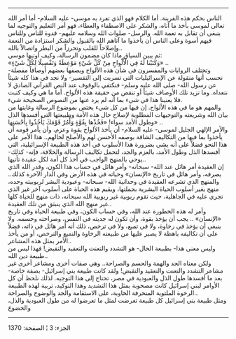 ------------------------------------------------------------------------

الناس بحكم هذه القرينة. أما الكلام فهو الذي تفرد به موسى- عليه السلام-
أما أمر الله تعالى لموسى بأخذ ما آتاه، والشكر على الاصطفاء والعطاء، فهو
أمر التعليم والتوجيه لما ينبغي أن تقابل به نعمة الله. والرسل- صلوات الله
وسلامه عليهم- قدوة للناس وللناس فيهم أسوة وعلى الناس أن يأخذوا ما آتاهم
الله بالقبول والشكر استزادة من النعمة وإصلاحاً للقلب وتحرزاً من البطر
واتصالاً بالله..  
ثم يبين السياق ماذا كان مضمون الرسالة، وكيف أوتيها موسى:  
«وَكَتَبْنا لَهُ فِي الْأَلْواحِ مِنْ كُلِّ شَيْءٍ مَوْعِظَةً وَتَفْصِيلًا لِكُلِّ شَيْءٍ» ..  
وتختلف الروايات والمفسرون في شأن هذه الألواح ويصفها بعضهم أوصافاً مفصلة-
نحسب أنها منقولة عن الإسرائيليات التي تسربت إلى التفسير- ولا نجد في هذا
كله شيئاً عن رسول الله- صلى الله عليه وسلم- فنكتفي بالوقوف عند النص
القرآني الصادق لا نتعداه. وما تزيد تلك الأوصاف شيئاً أو تنقص من حقيقة هذه
الألواح. أما ما هي وكيف كتبت فلا يعنينا هذا في شيء بما أنه لم يرد عنها
من النصوص الصحيحة شيء.  
والمهم هو ما في هذه الألواح. إن فيها من كل شيء يختص بموضوع الرسالة
وغايتها من بيان الله وشريعته والتوجيهات المطلوبة لإصلاح حال هذه الأمة
وطبيعتها التي أفسدها الذل وطول الأمد سواء! «فَخُذْها بِقُوَّةٍ وَأْمُرْ قَوْمَكَ يَأْخُذُوا
بِأَحْسَنِها» ..  
والأمر الإلهي الجليل لموسى- عليه السلام- أن يأخذ الألواح بقوة وعزم، وأن
يأمر قومه أن يأخذوا بما فيها من التكاليف الشاقة بوصفه الأحسن لهم والأصلح
لحالهم.. هذا الأمر على هذا النحو فضلاً على أنه يشي بضرورة هذا الأسلوب في
أخذ هذه الطبيعة الإسرائيلية، التي أفسدها الذل وطول الأمد، بالعزم والجد،
لتحمل تكاليف الرسالة والخلافة، فإنه- كذلك- يوحي بالمنهج الواجب في أخذ كل
أمة لكل عقيدة تأتيها..  
إن العقيدة أمر هائل عند الله- سبحانه- وأمر هائل في حساب هذا الكون، وقدر
الله الذي يصرفه، وأمر هائل في تاريخ «الإنسان» وحياته في هذه الأرض وفي
الدار الآخرة كذلك.. والمنهج الذي تشرعه العقيدة في وحدانية الله- سبحانه-
وعبودية البشر لربوبيته وحده، منهج يغير أسلوب الحياة البشرية بجملتها،
ويقيم هذه الحياة على أسلوب آخر غير الذي تجري عليه في الجاهلية، حيث تقوم
ربوبية غير ربوبية الله سبحانه، ذات منهج للحياة كلها غير منهج الله الذي
ينبثق من تلك العقيدة..  
وأمر له هذه الخطورة عند الله، وفي حساب الكون، وفي طبيعة الحياة وفي تاريخ
«الإنسان» .. يجب أن يؤخذ بقوة، وأن تكون له جديته في النفس، وصراحته
وحسمه. ولا ينبغي أن يؤخذ في رخاوة، ولا في تميع، ولا في ترخص، ذلك أنه أمر
هائل في ذاته، فضلاً على أن تكاليفه باهظة لا يصبر عليها من طبيعته الرخاوة
والتميع والترخص، أو من يأخذ الأمر بمثل هذه المشاعر..  
وليس معنى هذا- بطبيعة الحال- هو التشدد والتعنت والتعقيد والتقبض! فهذا
ليس من طبيعة دين الله..  
ولكن معناه الجد والهمة والحسم والصراحة.. وهي صفات أخرى ومشاعر أخرى غير
مشاعر التشدد والتعنت والتعقيد والتقبض! ولقد كانت طبيعة بني إسرائيل- بصفة
خاصة- بعد ما أفسدها طول الذل والعبودية في مصر، تحتاج إلى هذا التوجيه.
لذلك نلحظ أن كل الأوامر لبني إسرائيل كانت مصحوبة بمثل هذا التشديد وهذا
التوكيد، تربية لهذه الطبيعة الرخوة الملتوية المنحرفة الخاوية، على
الاستقامة والجد والوضوح والصراحة..  
ومثل طبيعة بني إسرائيل كل طبيعة تعرضت لمثل ما تعرضوا له من طول العبودية
والذل، والخضوع

------------------------------------------------------------------------

الجزء: 3 ¦ الصفحة: 1370
